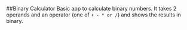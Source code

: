 ##Binary Calculator
Basic app to calculate binary numbers. It takes 2 operands and an operator (one of `+ - * or /`) and shows the results in binary. 
